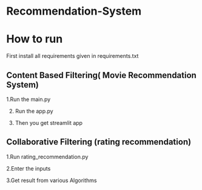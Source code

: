 # Recommendation-System

# How to run 
First install all requirements given in requirements.txt

## Content Based Filtering( Movie Recommendation System)
1.Run the main.py 

2. Run the app.py
  
3. Then you get streamlit app 

## Collaborative Filtering (rating recommendation)
1.Run rating_recommendation.py

2.Enter the inputs

3.Get result from various Algorithms
